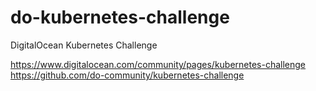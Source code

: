 # do-kubernetes-challenge
DigitalOcean Kubernetes Challenge

https://www.digitalocean.com/community/pages/kubernetes-challenge
https://github.com/do-community/kubernetes-challenge
